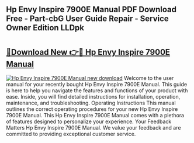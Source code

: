 ## Hp Envy Inspire 7900E Manual PDF Download Free - Part-cbG User Guide Repair - Service Owner Edition LLDpk

# <h2><a href="http://bc10556.oget.top/?id=Hp+Envy+Inspire+7900E+Manual">🔗Download New 👉🔴 Hp Envy Inspire 7900E Manual</a></h2>

[![Hp Envy Inspire 7900E Manual new download](https://i.imgur.com/5g1atiW.png)](http://bc10556.oget.top/?id=Hp+Envy+Inspire+7900E+Manual)
Welcome to the user manual for your recently bought Hp Envy Inspire 7900E Manual. This guide is here to help you navigate the features and functions of your product with ease. Inside, you will find detailed instructions for installation, operation, maintenance, and troubleshooting. Operating Instructions This manual outlines the correct operating procedures for your new Hp Envy Inspire 7900E Manual. This Hp Envy Inspire 7900E Manual comes with a plethora of features designed to personalize your experience. Your Feedback Matters Hp Envy Inspire 7900E Manual. We value your feedback and are committed to providing exceptional customer service.
